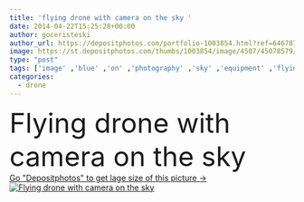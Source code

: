 ```yaml
---
title: 'flying drone with camera on the sky '
date: 2014-04-22T15:25:28+00:00
author: goceristeski
author_url: https://depositphotos.com/portfolio-1003854.html?ref=64678756
image: https://st.depositphotos.com/thumbs/1003854/image/4507/45078579/api_thumb_450.jpg?forcejpeg=true
type: "post"
tags: ['image' ,'blue' ,'on' ,'photography' ,'sky' ,'equipment' ,'flying' ,'technology' ,'modern' ,'motion' ,'industry' ,'moving' ,'device' ,'fingers' ,'wireless' ,'digital' ,'with' ,'professional' ,'camera' ,'photographing' ,'stability' ,'remote' ,'watching' ,'robot' ,'innovation' ,'turning' ,'control' ,'propeller' ,'helicopter' ,'spy' ,'television' ,'technique' ,'the' ,'carbon' ,'ladies' ,'rotor' ,'controlled' ,'drone' ,'drones' ,'hexacopter' ,'octocopter' ,'quadrocopter' ]
categories: 
  - drone
---
```

<div aling="center">
            <font size="60"> Flying drone with camera on the sky</font>   
</div>
<div>
    <a href='https://depositphotos.com/45078579/stock-photo-flying-drone-with-camera-on.html?ref=64678756' target=_blank > Go "Depositphotos" to get lage size of this picture ->
        <img href='https://depositphotos.com/45078579/stock-photo-flying-drone-with-camera-on.html?ref=64678756' src='https://st.depositphotos.com/1003854/4507/i/950/depositphotos_45078579-stock-photo-flying-drone-with-camera-on.jpg?forcejpeg=true' alt='Flying drone with camera on the sky' >
    </a>
</div>

